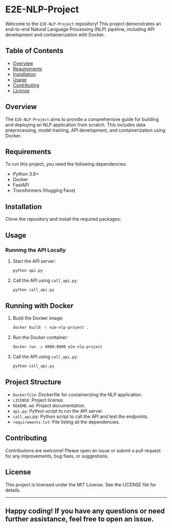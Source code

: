 # E2E-NLP-Project

Welcome to the `E2E-NLP-Project` repository! This project demonstrates an end-to-end Natural Language Processing (NLP) pipeline, including API development and containerization with Docker.

## Table of Contents

- [Overview](#overview)
- [Requirements](#requirements)
- [Installation](#installation)
- [Usage](#usage)
- [Contributing](#contributing)
- [License](#license)

## Overview

The `E2E-NLP-Project` aims to provide a comprehensive guide for building and deploying an NLP application from scratch. This includes data preprocessing, model training, API development, and containerization using Docker.

## Requirements

To run this project, you need the following dependencies:

- Python 3.8+
- Docker
- FastAPI
- Transformers (Hugging Face)

## Installation
Clone the repository and install the required packages:

## Usage
### Running the API Locally
1. Start the API server:
    ```bash
    python api.py
2. Call the API using `call_api.py`:
    ```bash
    python call_api.py

## Running with Docker
1. Build the Docker image:
    ```bash
    docker build -t e2e-nlp-project .

2. Run the Docker container:
    ```bash
    docker run -p 8000:8000 e2e-nlp-project

3. Call the API using `call_api.py`:
    ```bash
    python call_api.py

## Project Structure
- `Dockerfile`: Dockerfile for containerizing the NLP application.
- `LICENSE`: Project license.
- `README.md`: Project documentation.
- `api.py`: Python script to run the API server.
- `call_api`.py: Python script to call the API and test the endpoints.
- `requirements.txt`: File listing all the dependencies.

## Contributing
Contributions are welcome! Please open an issue or submit a pull request for any improvements, bug fixes, or suggestions.

## License
This project is licensed under the MIT License. See the LICENSE file for details.


---
Happy coding! If you have any questions or need further assistance, feel free to open an issue.
---
